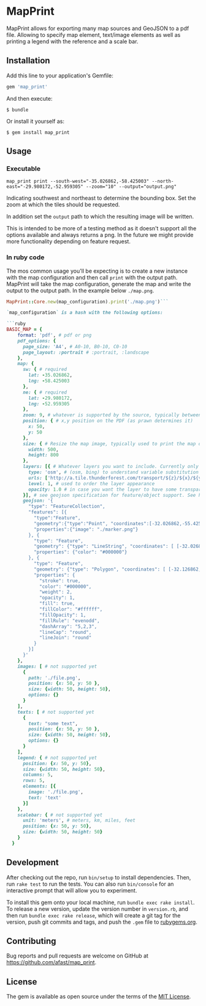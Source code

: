 # MapPrint

MapPrint allows for exporting many map sources and GeoJSON to a pdf file. Allowing to specify map element, text/image elements as well as printing a legend with the reference and a scale bar.

## Installation

Add this line to your application's Gemfile:

```ruby
gem 'map_print'
```

And then execute:

    $ bundle

Or install it yourself as:

    $ gem install map_print

## Usage

### Executable 

`map_print print --south-west="-35.026862,-58.425003" --north-east="-29.980172,-52.959305" --zoom="10" --output="output.png"`

Indicating southwest and northeast to determine the bounding box. Set the zoom at which the tiles should be requested.

In addition set the `output` path to which the resulting image will be written.

This is intended to be more of a testing method as it doesn't support all the options available and always returns a png. In the future we might provide more functionality depending on feature request.

### In ruby code

The mos common usage you'll be expecting is to create a new instance with the map configuration and then call `print` with the output path. MapPrint will take the map configuration, generate the map and write the output to the output path. In the example below `./map.png`.

```ruby
MapPrint::Core.new(map_configuration).print('./map.png')```

`map_configuration` is a hash with the following options:

```ruby
BASIC_MAP = {
    format: 'pdf', # pdf or png
    pdf_options: {
      page_size: 'A4', # A0-10, B0-10, C0-10
      page_layout: :portrait # :portrait, :landscape
    },
    map: {
      sw: { # required
        lat: -35.026862,
        lng: -58.425003
      },
      ne: { # required
        lat: -29.980172,
        lng: -52.959305
      },
      zoom: 9, # whatever is supported by the source, typically between 1-15
      position: { # x,y position on the PDF (as prawn determines it)
        x: 50,
        y: 50
      },
      size: { # Resize the map image, typically used to print the map on pdf
        width: 500,
        height: 800
      },
      layers: [{ # Whatever layers you want to include. Currently only OSM and Bing are supported
        type: 'osm', # (osm, bing) to understand variable substitution and stitching toghether the final image
        urls: ['http://a.tile.thunderforest.com/transport/${z}/${x}/${y}.png'], # currently only one is being used, in the future it will load balance
        level: 1, # used to order the layer appearance
        opacity: 1.0 # in case you want the layer to have some transparency
      }], # see geojson specification for feature/object support. See http://leafletjs.com/reference.html#path-options for formatting options, the following attributes under properties are supported: `stroke, color, weight, opacity, fill, fillColor, fillOpacity, fillRule, dashArray, lineCap, lineJoin`
      geojson: '{
        "type": "FeatureCollection",
        "features": [{
          "type":"Feature",
          "geometry":{"type":"Point", "coordinates":[-32.026862,-55.425003]},
          "properties":{"image": "./marker.png"}
        }, {
          "type": "Feature",
          "geometry": {"type": "LineString", "coordinates": [ [-32.026862,-55.425003], [-31.026862,-55.425003], [-31.026862,-54.425003], [-32.026862,-54.425003] ] },
          "properties": {"color": "#000000"}
        }, {
          "type": "Feature",
          "geometry": {"type": "Polygon", "coordinates": [ [-32.126862,-55.825003], [-31.426862,-55.225003], [-31.326862,-54.825003], [-32.146862,-54.835003] ] },
          "properties": {
            "stroke": true,
            "color": "#000000",
            "weight": 2,
            "opacity": 1,
            "fill": true,
            "fillColor": "#ffffff",
            "fillOpacity": 1,
            "fillRule": "evenodd",
            "dashArray": "5,2,3",
            "lineCap": "round",
            "lineJoin": "round"
          }
        }]
      }'
    },
    images: [ # not supported yet
      {
        path: './file.png',
        position: {x: 50, y: 50 },
        size: {width: 50, height: 50},
        options: {}
      }
    ],
    texts: [ # not supported yet
      {
        text: "some text",
        position: {x: 50, y: 50 },
        size: {width: 50, height: 50},
        options: {}
      }
    ],
    legend: { # not supported yet
      position: {x: 50, y: 50},
      size: {width: 50, height: 50},
      columns: 5,
      rows: 5,
      elements: [{
        image: './file.png',
        text: 'text'
      }]
    },
    scalebar: { # not supported yet
      unit: 'meters', # meters, km, miles, feet
      position: {x: 50, y: 50},
      size: {width: 50, height: 50}
    }
  }
```

## Development

After checking out the repo, run `bin/setup` to install dependencies. Then, run `rake test` to run the tests. You can also run `bin/console` for an interactive prompt that will allow you to experiment.

To install this gem onto your local machine, run `bundle exec rake install`. To release a new version, update the version number in `version.rb`, and then run `bundle exec rake release`, which will create a git tag for the version, push git commits and tags, and push the `.gem` file to [rubygems.org](https://rubygems.org).

## Contributing

Bug reports and pull requests are welcome on GitHub at https://github.com/afast/map_print.


## License

The gem is available as open source under the terms of the [MIT License](http://opensource.org/licenses/MIT).
